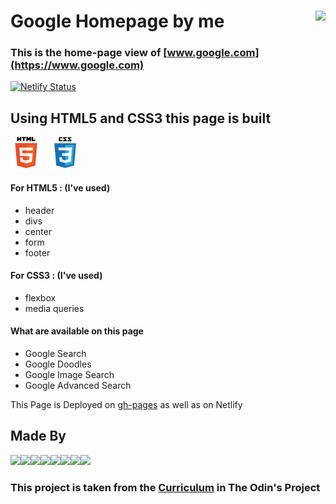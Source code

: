 # Google Homepage by me <img align="right" src="https://visitor-badge.laobi.icu/badge?page_id=Lalisfeed.google-homepage" />

### This is the home-page view of [www.google.com](https://www.google.com)

[![Netlify Status](https://api.netlify.com/api/v1/badges/6ee14620-690b-42c6-80e6-13dc4c7d5ab6/deploy-status)](https://googlex.netlify.app) 

## Using HTML5 and CSS3 this page is built

<code><img height="50" src="https://raw.githubusercontent.com/github/explore/80688e429a7d4ef2fca1e82350fe8e3517d3494d/topics/html/html.png"></code>&nbsp;&nbsp;
<code><img height="50" src="https://raw.githubusercontent.com/github/explore/80688e429a7d4ef2fca1e82350fe8e3517d3494d/topics/css/css.png"></code>&nbsp;&nbsp;

#### For HTML5 : (I've used)

  - header
  - divs
  - center
  - form
  - footer

#### For CSS3 : (I've used)

  - flexbox
  - media queries

#### What are available on this page

  - Google Search
  - Google Doodles
  - Google Image Search
  - Google Advanced Search
  
This Page is Deployed on [gh-pages](https://lalisfeed.github.io/google-homepage) as well as on Netlify

## Made By

[![](https://sourcerer.io/fame/Lalisfeed/Lalisfeed/google-homepage/images/0)](https://sourcerer.io/fame/Lalisfeed/Lalisfeed/google-homepage/links/0)[![](https://sourcerer.io/fame/Lalisfeed/Lalisfeed/google-homepage/images/1)](https://sourcerer.io/fame/Lalisfeed/Lalisfeed/google-homepage/links/1)[![](https://sourcerer.io/fame/Lalisfeed/Lalisfeed/google-homepage/images/2)](https://sourcerer.io/fame/Lalisfeed/Lalisfeed/google-homepage/links/2)[![](https://sourcerer.io/fame/Lalisfeed/Lalisfeed/google-homepage/images/3)](https://sourcerer.io/fame/Lalisfeed/Lalisfeed/google-homepage/links/3)[![](https://sourcerer.io/fame/Lalisfeed/Lalisfeed/google-homepage/images/4)](https://sourcerer.io/fame/Lalisfeed/Lalisfeed/google-homepage/links/4)[![](https://sourcerer.io/fame/Lalisfeed/Lalisfeed/google-homepage/images/5)](https://sourcerer.io/fame/Lalisfeed/Lalisfeed/google-homepage/links/5)[![](https://sourcerer.io/fame/Lalisfeed/Lalisfeed/google-homepage/images/6)](https://sourcerer.io/fame/Lalisfeed/Lalisfeed/google-homepage/links/6)[![](https://sourcerer.io/fame/Lalisfeed/Lalisfeed/google-homepage/images/7)](https://sourcerer.io/fame/Lalisfeed/Lalisfeed/google-homepage/links/7) 

### This project is taken from the [Curriculum](https://www.theodinproject.com/courses/web-development-101/lessons/html-css) in The Odin's Project
